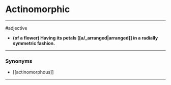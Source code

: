 # Actinomorphic
---
#adjective
- **(of a flower) Having its petals [[a/_arranged|arranged]] in a radially symmetric fashion.**
---
### Synonyms
- [[actinomorphous]]
---
